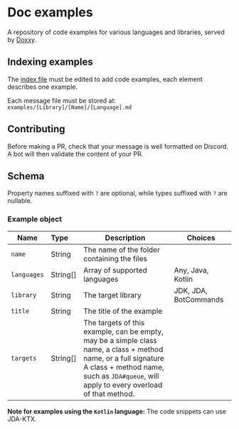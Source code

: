 # Doc examples
A repository of code examples for various languages and libraries,
served by [Doxxy](https://github.com/freya022/Doxxy).

## Indexing examples
The [index file](index.json) must be edited to add code examples,
each element describes one example.

Each message file must be stored at: `examples/[Library]/[Name]/[Language].md`

## Contributing
Before making a PR, check that your message is well formatted on Discord.
A bot will then validate the content of your PR.

## Schema
Property names suffixed with `?` are optional, while types suffixed with `?` are nullable.

### Example object

| Name        | Type     | Description                                                                                                                                                                                                     | Choices               |
|-------------|:---------|-----------------------------------------------------------------------------------------------------------------------------------------------------------------------------------------------------------------|-----------------------|
| `name`      | String   | The name of the folder containing the files                                                                                                                                                                     |                       |
| `languages` | String[] | Array of supported languages                                                                                                                                                                                    | Any, Java, Kotlin     |
| `library`   | String   | The target library                                                                                                                                                                                              | JDK, JDA, BotCommands |
| `title`     | String   | The title of the example                                                                                                                                                                                        |                       |
| `targets`   | String[] | The targets of this example, can be empty, may be a simple class name, a class + method name, or a full signature<br/> A class + method name, such as `JDA#queue`, will apply to every overload of that method. |                       |

**Note for examples using the `Kotlin` language:** The code snippets can use JDA-KTX.
